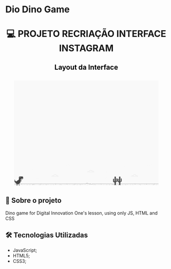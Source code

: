 

# Dio Dino Game

<h1 align="center">

:computer: **PROJETO RECRIAÇÃO INTERFACE INSTAGRAM**

</h1>

<h2 align="center" style="color:black"> Layout da Interface
<h2>

<h2 align="center">
<img alt="layout" src= "https://github.com/angelresende/DioDinoGame/blob/main/example.png" width="450px">
</h2>

## 🚀 Sobre o projeto

Dino game for Digital Innovation One's lesson, using only JS, HTML and CSS

## 🛠️ Tecnologias Utilizadas

- JavaScript;
- HTML5;
- CSS3;
